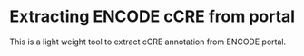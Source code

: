 # Extracting ENCODE cCRE from portal

This is a light weight tool to extract cCRE annotation from ENCODE portal.
